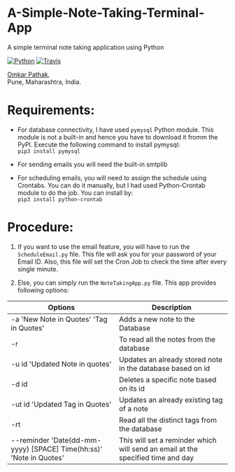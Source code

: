 # A-Simple-Note-Taking-Terminal-App
A simple terminal note taking application using Python

[![Python](https://img.shields.io/badge/Python-3.6-brightgreen.svg)](http://www.python.org/download/) [![Travis](https://img.shields.io/travis/rust-lang/rust.svg)]()

[Omkar Pathak](http://www.omkarpathak.in),<br />
Pune, Maharashtra, India.<br />

# Requirements:

* For database connectivity, I have used `pymysql` Python module. This module is not a built-in and hence
you have to download it fromm the PyPI. Execute the following command to install pymysql:<br />
`pip3 install pymysql`

* For sending emails you will need the built-in smtplib

* For scheduling emails, you will need to assign the schedule using Crontabs. You can do it manually, but I had used Python-Crontab module to do the job. You can install by:<br />
`pip3 install python-crontab`

# Procedure:

1. If you want to use the email feature, you will have to run the `ScheduleEmail.py` file. This file will ask you for your password of your Email ID. Also, this file will set the Cron Job to check the time after every single minute.

2. Else, you can simply run the `NoteTakingApp.py` file. This app provides following options:

| Options | Description |
| --- | --- |
| -a 'New Note in Quotes' 'Tag in Quotes' | Adds a new note to the Database |
| -r | To read all the notes from the database |
| -u id 'Updated Note in quotes' | Updates an already stored note in the database based on id |
| -d id | Deletes a specific note based on its id|
| -ut id 'Updated Tag in Quotes'| Updates an already existing tag of a note|
| -rt | Read all the distinct tags from the database|
| --reminder 'Date(dd-mm-yyyy) [SPACE] Time(hh:ss)' 'Note in Quotes'| This will set a reminder which will send an email at the specified time and day|
